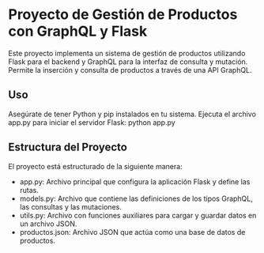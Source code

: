 # Proyecto de Gestión de Productos con GraphQL y Flask
Este proyecto implementa un sistema de gestión de productos utilizando Flask para el backend y GraphQL para la interfaz de consulta y mutación. Permite la inserción y consulta de productos a través de una API GraphQL.
## Uso
Asegúrate de tener Python y pip instalados en tu sistema.
Ejecuta el archivo app.py para iniciar el servidor Flask:
python app.py

## Estructura del Proyecto
El proyecto está estructurado de la siguiente manera:

- app.py: Archivo principal que configura la aplicación Flask y define las rutas.
- models.py: Archivo que contiene las definiciones de los tipos GraphQL, las consultas y las mutaciones.
- utils.py: Archivo con funciones auxiliares para cargar y guardar datos en un archivo JSON.
- productos.json: Archivo JSON que actúa como una base de datos de productos.
